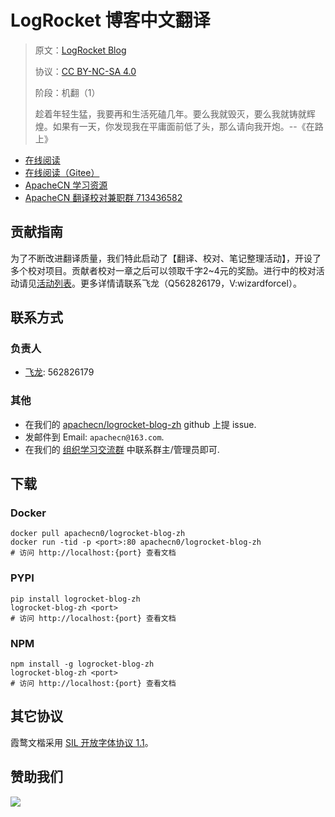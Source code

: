 <!--
    需要填充的占位符：
    
    README.md
    
        LogRocket 博客中文翻译：文档中文名
        LogRocket Blog：文档英文名
        https://blog.logrocket.com/：文档原始链接
        logrocket：域名前缀
        飞龙：负责人名称
        wizardforcel：负责人 Github 用户名
        562826179：负责人 QQ
        logrocket-blog-zh：ApacheCN 的 Github 仓库名称
        logrocket-blog-zh：DockerHub 仓库名称
        logrocket-blog-zh：PYPI 包名称
        logrocket-blog-zh：NPM 包名称
    
    CNAME
    
        logrocket：域名前缀

    index.html
    
        LogRocket 博客中文翻译：文档中文名
        #764abc：显示颜色
        logrocket-blog-zh：ApacheCN 的 Github 仓库名称

    asset/docsify-apachecn-footer.js
    
        logrocket-blog-zh：ApacheCN 的 Github 仓库名称
-->

# LogRocket 博客中文翻译

> 原文：[LogRocket Blog](https://blog.logrocket.com/)
> 
> 协议：[CC BY-NC-SA 4.0](http://creativecommons.org/licenses/by-nc-sa/4.0/)
> 
> 阶段：机翻（1）
> 
> 趁着年轻生猛，我要再和生活死磕几年。要么我就毁灭，要么我就铸就辉煌。如果有一天，你发现我在平庸面前低了头，那么请向我开炮。--《在路上》

* [在线阅读](https://logrocket.apachecn.org)
* [在线阅读（Gitee）](https://apachecn.gitee.io/doc-template/)
* [ApacheCN 学习资源](http://docs.apachecn.org/)
* [ApacheCN 翻译校对兼职群 713436582](https://jq.qq.com/?_wv=1027&k=VSNtgpjb)

## 贡献指南

为了不断改进翻译质量，我们特此启动了【翻译、校对、笔记整理活动】，开设了多个校对项目。贡献者校对一章之后可以领取千字2\~4元的奖励。进行中的校对活动请见[活动列表](https://home.apachecn.org/#/docs/activity/docs-activity)。更多详情请联系飞龙（Q562826179，V:wizardforcel）。

## 联系方式

### 负责人

* [飞龙](https://github.com/wizardforcel): 562826179

### 其他

*   在我们的 [apachecn/logrocket-blog-zh](https://github.com/apachecn/logrocket-blog-zh) github 上提 issue.
*   发邮件到 Email: `apachecn@163.com`.
*   在我们的 [组织学习交流群](https://www.apachecn.org/#/docs/join) 中联系群主/管理员即可.

## 下载

### Docker

```
docker pull apachecn0/logrocket-blog-zh
docker run -tid -p <port>:80 apachecn0/logrocket-blog-zh
# 访问 http://localhost:{port} 查看文档
```

### PYPI

```
pip install logrocket-blog-zh
logrocket-blog-zh <port>
# 访问 http://localhost:{port} 查看文档
```

### NPM

```
npm install -g logrocket-blog-zh
logrocket-blog-zh <port>
# 访问 http://localhost:{port} 查看文档
```

## 其它协议

霞鹜文楷采用 [SIL 开放字体协议 1.1](https://github.com/lxgw/LxgwWenKai/blob/main/SIL_Open_Font_License_1.1.txt)。

## 赞助我们

![](http://data.apachecn.org/img/about/donate.jpg)
